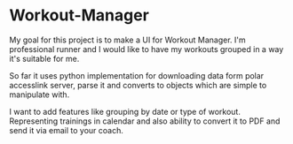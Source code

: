 # Workout-Manager

My goal for this project is to make a UI for Workout Manager. I'm professional runner and I would like to have my workouts grouped in a way it's suitable for me. 

So far it uses python implementation for downloading data form polar accesslink server, parse it and converts to objects which are simple to manipulate with.

I want to add features like grouping by date or type of workout. Representing trainings in calendar and also ability to convert it to PDF and send it via email to your coach.
